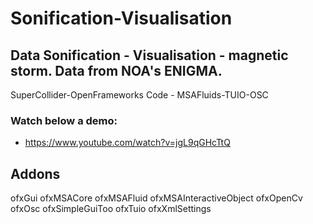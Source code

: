 # Sonification-Visualisation
## Data Sonification - Visualisation - magnetic storm. Data from NOA's ENIGMA.

SuperCollider-OpenFrameworks Code - MSAFluids-TUIO-OSC

### Watch below a demo:

- https://www.youtube.com/watch?v=jgL9qGHcTtQ

## Addons

ofxGui
ofxMSACore
ofxMSAFluid
ofxMSAInteractiveObject
ofxOpenCv
ofxOsc
ofxSimpleGuiToo
ofxTuio
ofxXmlSettings

